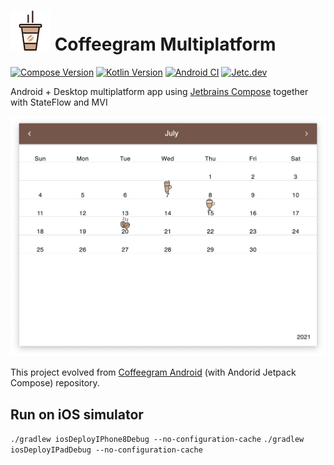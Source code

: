 # ![](images/icon.png) Coffeegram Multiplatform

[![Compose Version](https://img.shields.io/badge/JetBrains%20Compose-1.2.0--alpha01--dev709-yellow)](https://github.com/JetBrains/compose-jb)
[![Kotlin Version](https://img.shields.io/badge/Kotlin-1.6.21-blue.svg)](https://kotlinlang.org)
[![Android CI](https://github.com/phansier/Coffeegram-Desktop/actions/workflows/android.yml/badge.svg)](https://github.com/phansier/Coffeegram-Desktop/actions/workflows/android.yml)
[![Jetc.dev](https://img.shields.io/badge/jetc.dev-77-blue)](https://jetc.dev/issues/077.html)


Android + Desktop multiplatform app using [Jetbrains Compose](https://github.com/JetBrains/compose-jb) together with StateFlow and MVI

![](images/desktop.png)

This project evolved from [Coffeegram Android](https://github.com/phansier/Coffeegram) (with Andorid Jetpack Compose) repository.

## Run on iOS simulator
`./gradlew iosDeployIPhone8Debug --no-configuration-cache`
`./gradlew iosDeployIPadDebug --no-configuration-cache`